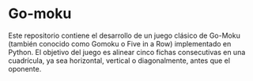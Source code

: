# Go-moku
Este repositorio contiene el desarrollo de un juego clásico de Go-Moku (también conocido como Gomoku o Five in a Row) implementado en Python. El objetivo del juego es alinear cinco fichas consecutivas en una cuadrícula, ya sea horizontal, vertical o diagonalmente, antes que el oponente.
